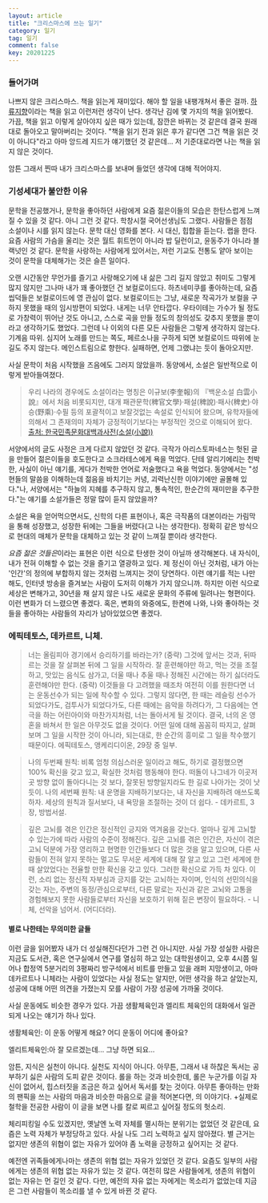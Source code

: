 ```yaml
---
layout: article
title: "크리스마스에 쓰는 일기"
category: 일기
tag: 일기
comment: false
key: 20201225
---
```


### 들어가며
나쁘지 않은 크리스마스. 책을 읽는게 재미있다. 해야 할 일을 내팽개쳐서 좋은 걸까. [하류지향](http://www.yes24.com/Product/Goods/2722146)이라는 책을 읽고 이런저런 생각이 난다. 생각난 김에 몇 가지의 책을 읽어봤다. 가끔, 책을 읽고 이렇게 살아야지 싶은 때가 있는데,
잠깐은 바뀌는 것 같은데 결국 원래대로 돌아오고 말아버리는 것이다. "책을 읽기 전과 읽은 후가 같다면 그건 책을 읽은 것이 아니다"라고 아마 앙드레 지드가 얘기했던 것 같은데... 저 기준대로라면 나는 책을 읽지 않은 것이다.

암튼 그래서 찐따 내가 크리스마스를 보내며 들었던 생각에 대해 적어야지.


### 기성세대가 불안한 이유
문학을 전공했거나, 문학을 좋아하던 사람에게 요즘 젊은이들의 모습은 한탄스럽게 느껴질 수 있을 것 같다. 아니 그런 것 같다. 학창시절 국어선생님도 그랬다. 사람들은 점점 소설이나 시를 읽지 않는다. 문학 대신 영화를 본다. 시 대신, 힙합을 듣는다. 랩을 한다. 요즘 사람의 가슴을 울리는 것은 월트 휘트먼이 아니라 밥 딜런이고, 윤동주가 아니라 블랙넛인 것 같다. 문학을 사랑하는 사람에게 있어서는, 저런 기교도 전통도 얕아 보이는 것이 문학을 대체해가는 것은 슬픈 일이다.

오랜 시간동안 무언가를 즐기고 사랑해오기에 내 삶은 그리 길지 않았고 취미도 그렇게 많지 않지만 그나마 내가 꽤 좋아했던 건 보컬로이드다. 하츠네미쿠를 좋아하는데, 요즘 씹덕들은 보컬로이드에 영 관심이 없다. 보컬로이드는 그냥, 새로운 작곡가가 보컬을 구하지 못했을 때의 임시방편이 되었다. 내게는 너무 안타깝다. 우타이테는 가수가 될 정도로 가창력이 뛰어난 것도 아니고, 스스로 곡을 만들 정도의 창의성도 갖추지 못했을 뿐이라고 생각하기도 했었다. 그런데 나 이외의 다른 모든 사람들은 그렇게 생각하지 않는다. 기계음 따위. 심지어 노래를 만드는 쪽도, 페르소나을 구하게 되면 보컬로이드 따위에 눈길도 주지 않는다. 메인스트림으로 향한다. 실패하면, 언제 그랬냐는 듯이 돌아오지만.

사실 문학이 처음 시작했을 즈음에도 그러지 않았을까. 동양에서, 소설은 일반적으로 이렇게 받아들여졌다.

>우리 나라의 경우에도 소설이라는 명칭은 이규보(李奎報)의 『백운소설 白雲小說』에서 처음 비롯되지만, 대개 패관문학(稗官文學)·패설(稗說)·패사(稗史)·야승(野乘)·수필 등의 포괄적이고 보잘것없는 속설로 인식되어 왔으며, 유학자들에 의해서 그 존재의미 자체가 긍정적이기보다는 부정적인 것으로 이해되어 왔다.
[출처: 한국민족문화대백과사전(소설(小說))](https://encykorea.aks.ac.kr/Contents/Item/E0030128)

서양에서의 글도 사정은 크게 다르지 않았던 것 같다. 극작가 아리스토파네스는 헛된 글을 만들어 젊은이들을 호도한다고 소크라테스에게 욕을 먹었다. 단테 알리기에리는 천박한, 사실이 아닌 얘기를, 게다가 천박한 언어로 저술했다고 욕을 먹었다. 동양에서는 "성현들의 말씀을 이해하는데 젊음을 바치기는 커녕, 괴력난신한 이야기에만 골몰해 있다."나, 서양에서는 "하늘의 지혜를 추구하지 않고, 통속적인, 한순간의 재미만을 추구한다."는 얘기를 소설가들은 정말 많이 듣지 않았을까?

소설은 욕을 얻어먹으면서도, 신학의 다른 표현이나, 혹은 극작품의 대본이라는 가림막을 통해 성장했고, 성장한 뒤에는 그들을 버렸다(고 나는 생각한다). 정확히 같은 방식으로 현대의 매체가 문학을 대체하고 있는 것 같이 느껴질 뿐이라 생각한다.

*요즘 젊은 것들은*이라는 표현은 이런 식으로 탄생한 것이 아닐까 생각해본다. 내 자식이, 내가 전혀 이해할 수 없는 것을 즐기고 열광하고 있다. 제 정신이 아닌 것처럼, 내가 아는 '인간'의 정의에 부합하지 않는 것처럼 느껴지는 것이 당연하다. 이런 얘기를 적는 나만 해도, 인터넷 방송을 즐겨보는 사람이 도저히 이해가 가지 않으니까. 하지만 이런 식으로 세상은 변해가고, 30년을 채 살지 않은 나도 새로운 문화의 주류에 밀려나는 형편이다. 이런 변화가 더 느렸으면 좋겠다. 혹은, 변화의 와중에도, 한켠에 나와, 나와 좋아하는 것들을 좋아하는 사람들의 자리가 남아있었으면 좋겠다.

### 에픽테토스, 데카르트, 니체.

> 너는 올림피아 경기에서 승리하기를 바라는가? (중략) 그것에 앞서는 것과, 뒤따르는 것을 잘 살펴본 뒤에 그 일을 시작하라. 잘 훈련해야만 하고, 먹는 것을 조절하고, 맛있는 음식도 삼가고, 더울 때나 추울 때나 정해진 시간에는 하기 싫더라도 훈련해야만 한다. (중략) 이것들을 다 고려했을 때조차 여전히 이를 원한다면 너는 운동선수가 되는 일에 착수할 수 있다. 그렇지 않다면, 한 때는 레슬링 선수가 되었다가도, 검투사가 되었다가도, 다른 때에는 음악을 하려다가, 그 다음에는 연극을 하는 어린아이와 마찬가지처럼, 너는 돌아서게 될 것이다.  결국, 너의 온 영혼을 바쳐서 한 일은 아무것도 없을 것이다. 어떤 일에 대해 꼼꼼히 따지고, 살펴보며 그 일을 시작한 것이 아니라, 되는대로, 한 순간의 흥미로 그 일을 착수했기 때문이다. 에픽테토스, 앵케리디이온, 29장 중 일부.

> 나의 두번째 원칙: 비록 엄청 의심스러운 일이라고 해도, 하기로 결정했으면 100% 확신을 갖고 있고, 확실한 것처럼 행동해야 한다. 떠돌이 나그네가 이곳저곳 방향 없이 돌아다니는 것 보다, 잘못된 방향일지라도 한 길로 나아가는 것이 낫듯이. 나의 세번째 원칙: 내 운명을 지배하기보다는, 내 자신을 지배하려 애쓰도록 하자. 세상의 원칙과 질서보다, 내 욕망을 조절하는 것이 더 쉽다. - 데카르트, 3장, 방법서설.

> 깊은 고뇌를 겪은 인간은 정신적인 긍지와 역겨움을 갖는다. 얼마나 깊게 고뇌할 수 있는가에 따라 사람의 수준이 정해진다. 깊은 고뇌를 겪은 인간은, 자신이 겪은 고뇌 덕분에 가장 영리하고 현명한 인간들보다 더 많은 것을 알고 있으며, 다른 사람들이 전혀 알지 못하는 멀고도 무서운 세계에 대해 잘 알고 있고 그런 세계에 한때 살았었다는 전율할 만한 확신을 갖고 있다. 그러한 확신으로 가득 차 있다. 이런, 소리 없는 정신적 자부심과 긍지를 갖는 고뇌하는 자이며, 인식의 선민의식을 갖는 자는, 주변의 동정/관심으로부터, 다른 말로는 자신과 같은 고뇌와 고통을 경험해보지 못한 사람들로부터 자신을 보호하기 위해 짙은 변장이 필요하다. - 니체, 선악을 넘어서. (어디더라).

#### 별로 나한테는 무의미한 글들
이런 글을 읽어봤자 내가 더 성실해진다던가 그런 건 아니지만. 사실 가장 성실한 사람은 지금도 도서관, 혹은 연구실에서 연구를 열심히 하고 있는 대학원생이고, 오후 4시쯤 일어나 합정역 5분거리의 3평짜리 방구석에서 비트를 만들고 있을 래퍼 지망생이고, 아마 데카르트나 니체라는 사람이 있었다는 사실 정도는 알지만, 어떤 생각을 하고 살았는지, 성공에 대해 어떤 의견을 가졌는지 모를 사람이 가장 성공에 가까울 것이다.

사실 운동에도 비슷한 경우가 있다. 가끔 생활체육인과 엘리트 체육인의 대화에서 일관되게 나오는 얘기가 하나 있다.

생활체육인: 이 운동 어떻게 해요? 어디 운동이 어디에 좋아요?

엘리트체육인:아 잘 모르겠는데... 그냥 하면 되요...

암튼, 지식은 실천이 아니다. 실천도 지식이 아니다. 아무튼, 그래서 내 하찮은 독서는 공부하기 싫은 사람의 도피 같은 것이다. 롤을 하는 것과 비슷한데, 롤은 누군가를 이길 자신이 없어서, 힙스터짓을 조금은 하고 싶어서 독서를 찾는 것이다. 아무튼  좋아하는 만화의 팬픽을 쓰는 사람의 마음과 비슷한 마음으로 글을 적어본다면, 의 이야기다. +실제로 철학을 전공한 사람이 이 글을 보면 나를 칼로 찌르고 싶어질 정도의 헛소리.

체리피킹일 수도 있겠지만, 옛날엔 노력 자체를 멸시하는 분위기는 없었던 것 같은데, 요즘은 노력 자체가 부정당하고 있다. 사실 나도 그리 노력하고 싶지 않아졌다. 별 근거는 없지만 생존의 위협이 없는 자유가 있어야 좀 노력을 긍정하고 싶어지는 것 같다.

예전엔 귀족들에게나마는 생존의 위협 없는 자유가 있었던 것 같다. 요즘도 일부의 사람에게는 생존의 위협 없는 자유가 있는 것 같다. 여전히 많은 사람들에게, 생존의 위협이 없는 자유는 먼 길인 것 같다. 다만, 예전의 자유 없는 자에게는 목소리가 없었는데 지금은 그런 사람들이 목소리를 낼 수 있게 바뀐 것 같다.
